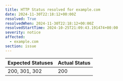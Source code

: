 ```yaml
---
title: HTTP Status resolved for example.com
date: 2024-11-30T22:18:12+00:00Z
resolved: True
resolvedWhen: 2024-11-30T22:18:12+00:00Z
resolvedStartTime: 2024-10-25T21:09:43.191474+00:00
severity: notice
affected:
  - example.com
section: issue
---
```


| Expected Statuses | Actual Status  |
|-------------------|----------------|
| 200, 301, 302 | 200 |
